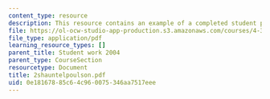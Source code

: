 ```yaml
---
content_type: resource
description: This resource contains an example of a completed student project.
file: https://ol-ocw-studio-app-production.s3.amazonaws.com/courses/4-301-introduction-to-the-visual-arts-spring-2007/0e18167885c64c960075346aa7517eee_2shauntelpoulson.pdf
file_type: application/pdf
learning_resource_types: []
parent_title: Student work 2004
parent_type: CourseSection
resourcetype: Document
title: 2shauntelpoulson.pdf
uid: 0e181678-85c6-4c96-0075-346aa7517eee
---
```

